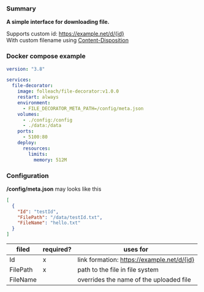 ### Summary
**A simple interface for downloading file.**  

Supports custom id: https://example.net/d/{id}  
With custom filename using [Content-Disposition](https://developer.mozilla.org/ru/docs/Web/HTTP/Headers/Content-Disposition)

### Docker compose example
```yaml
version: "3.8"

services:
  file-decorator:
    image: folleach/file-decorator:v1.0.0
    restart: always
    environment:
      - FILE_DECORATOR_META_PATH=/config/meta.json
    volumes:
      - ./config:/config
      - ./data:/data
    ports:
      - 5100:80
    deploy:
      resources:
        limits:
          memory: 512M
```

### Configuration
**/config/meta.json** may looks like this
```json
[
  {
    "Id": "testId",
    "FilePath": "/data/testId.txt",
    "FileName": "hello.txt"
  }
]
```

| filed | required? | uses for |
| --- | --- | --- |
| Id | x | link formation: https://example.net/d/{id} |
| FilePath | x | path to the file in file system |
| FileName |  | overrides the name of the uploaded file |

